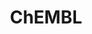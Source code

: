 ---
bigquery: https://console.cloud.google.com/bigquery?p=patents-public-data&d=ebi_chembl&page=dataset
citation: '"The ChEMBL database in 2017." Anna Gaulton, Anne Hersey, Michał Nowotka,
  A Patrícia Bento, Jon Chambers, David Mendez, Prudence Mutowo, Francis Atkinson,
  Louisa J Bellis, Elena Cibrián-Uhalte, Mark Davies, Nathan Dedman, Anneli Karlsson,
  María Paula Magariños, John P Overington, George Papadatos, Ines Smit, Andrew R
  Leach Nucleic acids Research (2017) 45 (Database Issue), D945-D954'
contributors: European Bioinformatics Institute
cost: None
description: ChEMBL Data is a manually curated database of small molecules used in
  drug discovery, including information about existing patented drugs.
documentation: 'schema: https://www.ebi.ac.uk/chembl/db_schema


  '
last_edit: 04/06/2022, 19:03:01
location: https://console.cloud.google.com/marketplace/product/google_patents_public_datasets/chembl
maintained_by: EMBL-EBI, an outstation of European Molecular Biology Laboratory
related_publications: '

  ChEMBL: towards direct deposition of bioassay data.


  Mendez D, Gaulton A, Bento AP, Chambers J, De Veij M, Félix E, Magariños MP, Mosquera
  JF, Mutowo P, Nowotka M, Gordillo-Marañón M, Hunter F, Junco L, Mugumbate G, Rodriguez-Lopez
  M, Atkinson F, Bosc N, Radoux CJ, Segura-Cabrera A, Hersey A, Leach AR.


  — Nucleic Acids Res. 2019; 47(D1):D930-D940. doi: 10.1093/nar/gky1075

  '
schema_fields:
- level2
- atc_code
- src_assay_id
- confidence_score
- tid
- value
- warning_year
- site_id
- acd_logp
- relationship_desc
- entity_type
- therapeutic_flag
- domain_id
- name
- last_active
- usan_year
- parent_go_id
- pchembl_value
- full_molformula
- black_box_warning
- mol_frac_id
- mc_target_accession
- caloha_id
- warning_id
- topical
- activity_count
- stem
- subgroup
- creation_date
- standard_value
- accession
- acd_most_bpka
- updated_on
- ridx
- withdrawn_flag
- component_type
- journal
- withdrawn_country
- structure_type
- formulation_id
- strength
- data_validity_comment
- ddd_units
- result_flag
- l6
- smid
- indication_class
- hrac_class_id
- standard_inchi
- cellosaurus_id
- cell_source_tax_id
- source
- updated_by
- normal_range_min
- type
- activity_id
- molfile
- efo_term
- mc_organism
- hba
- entity_id
- assay_id
- compound_key
- parenteral
- assay_tax_id
- comments
- class_type
- who_name
- product_id
- drug_substance_flag
- heavy_atoms
- standard_type
- chembl_id
- alogp
- tissue_id
- start_position
- qed_weighted
- uberon_id
- country
- species_group_flag
- molregno
- domain_description
- relation
- pubmed_id
- db_source
- parent_molregno
- met_comment
- molsyn_id
- direct_interaction
- title
- end_position
- biocomp_id
- rtb
- lle
- rgid
- psa
- max_phase_for_ind
- action_type
- protein_class_desc
- qudt_units
- withdrawn_class
- metref_id
- ad_type
- ro3_pass
- met_id
- protein_class_synonym
- last_page
- tax_id
- syn_type
- standard_relation
- first_approval
- patent_use_code
- tbl
- chirality
- cidx
- l5
- molecular_species
- domain_name
- parent_type
- cell_name
- molecular_mechanism
- frac_class_id
- patent_no
- relationship
- acd_most_apka
- mc_tax_id
- target_type
- mc_target_name
- withdrawn_year
- canonical_smiles
- activity_comment
- hrac_code
- assay_param_id
- applicant_full_name
- hbd
- assay_category
- drug_product_flag
- oc_id
- predbind_id
- upper_value
- cell_ontology_id
- ddd_value
- synonyms
- acd_logd
- units
- num_lipinski_ro5_violations
- irac_class_id
- cx_most_apka
- approval_date
- compd_id
- curation_comment
- l2
- protclasssyn_id
- standard_upper_value
- std_act_id
- confidence
- warnref_id
- l4
- annotation
- level5
- prediction_method
- cpd_str_alert_id
- assay_test_type
- clo_id
- assay_organism
- indref_id
- ref_type
- natural_product
- ddd_comment
- ingredient
- src_short_name
- ddd_admr
- mec_id
- res_stem_id
- sitecomp_id
- component_id
- patent_id
- mol_irac_id
- nda_type
- mesh_id
- target_mapping
- normal_range_max
- year
- l3
- mechanism_comment
- relationship_type
- prod_pat_id
- issue
- ref_id
- warning_type
- metabolite_record_id
- aidx
- polymer_flag
- parent_id
- targcomp_id
- hba_lipinski
- definition
- actsm_id
- assay_subcellular_fraction
- assay_desc
- mc_target_type
- compound_name
- usan_stem
- organism
- assay_strain
- downgraded
- bao_id
- bei
- mol_hrac_id
- published_units
- l7
- protein_class_id
- mecref_id
- publication_number
- assay_cell_type
- level4
- source_domain_id
- domain_type
- level4_description
- mw_monoisotopic
- chebi_par_id
- sei
- curated_by
- isoform
- cx_most_bpka
- short_name
- l8
- cell_id
- standard_flag
- warning_country
- sequence
- cl_lincs_id
- level3
- helm_notation
- description
- db_version
- alert_id
- efo_id
- authors
- idx
- warning_class
- full_mwt
- ddd_id
- component_synonym
- usan_substem
- doi
- usan_stem_id
- pref_name
- targrel_id
- priority
- level2_description
- stat
- text_value
- bto_id
- volume
- alert_set_id
- as_id
- doc_id
- first_page
- ass_cls_map_id
- first_in_class
- enzyme_name
- ap_id
- drug_record_id
- target_desc
- dosage_form
- published_type
- l1
- sequence_md5sum
- oral
- published_relation
- route
- comp_go_id
- orig_description
- version
- mutation
- mw_freebase
- parameter_value
- variant_id
- aspect
- cx_logp
- ref_url
- pathway_key
- mesh_heading
- assay_class_id
- tid_fixed
- go_id
- doc_type
- src_id
- binding_site_comment
- innovator_company
- label
- site_residues
- smarts
- who_extra
- src_compound_id
- class_level
- active_molregno
- frac_code
- le
- usan_stem_definition
- related_tid
- active_ingredient
- standard_text_value
- abstract
- status
- met_conversion
- stem_class
- bao_endpoint
- assay_tissue
- mechanism_of_action
- delist_flag
- inorganic_flag
- pathway_id
- parameter_type
- patent_expire_date
- comp_class_id
- assay_source
- availability_type
- site_name
- selectivity_comment
- level1_description
- mol_atc_id
- bao_format
- path
- assay_type
- research_stem
- cell_description
- level3_description
- cell_source_tissue
- uo_units
- cell_source_organism
- num_alerts
- num_ro5_violations
- job_id
- standard_units
- published_value
- hbd_lipinski
- dosed_ingredient
- record_id
- warning_description
- src_description
- disease_efficacy
- set_name
- homologue
- prodrug
- company
- log_id
- toid
- aromatic_rings
- potential_duplicate
- co_stem_id
- cx_logd
- molecule_type
- max_phase
- standard_inchi_key
- alert_name
- level1
- withdrawn_reason
- compsyn_id
- previous_company
- major_class
- irac_code
- substrate_record_id
- submission_date
- trade_name
- drugind_id
- enzyme_tid
shortname: chembl
tags:
- biotechnology
- health
- chemical
- bioinformatics
- medical
terms_of_use: CC BY-SA 3.0
title: ChEMBL
uuid: e232a192-965c-4ec9-904c-155b6dfe56c5
---